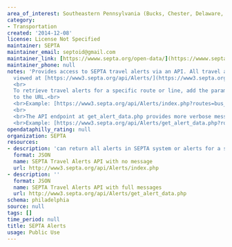 ```yaml
---
area_of_interest: Southeastern Pennsylvania (Bucks, Chester, Delaware, Montgomery, Philadelphia counties)
category:
- Transportation
created: '2014-12-08'
license: License Not Specified
maintainer: SEPTA
maintainer_email: septoid@gmail.com
maintainer_link: [https://wwww.septa.org/open-data/](https://wwww.septa.org/open-data/)
maintainer_phone: null
notes: 'Provides access to SEPTA travel alerts via an API. All travel alerts can be 
  viewed at [https://www3.septa.org/api/Alerts/](https://www3.septa.org/api/Alerts/).<br>
  <br>
  To retrieve travel alerts for a specific route or line, add the parameter: route/line name 
  to the URL.<br>
  <br>Example: [https://www3.septa.org/api/Alerts/index.php?routes=bus_route_33](https://www3.septa.org/api/Alerts/index.php?routes=bus_route_33)
  <br>
  <br>The API endpoint at get_alert_data.php provides more verbose messages for either the whole system or a single route
  <br>Example: [https://www3.septa.org/api/Alerts/get_alert_data.php?route_id=bus_route_33](https://www3.septa.org/api/Alerts/get_alert_data.php?route_id=bus_route_33)'
opendataphilly_rating: null
organization: SEPTA
resources:
- description: 'can return all alerts in SEPTA system or alerts for a specific route'
  format: JSON
  name: SEPTA Travel Alerts API with no message
  url: http://www3.septa.org/api/Alerts/index.php
- description: ''
  format: JSON
  name: SEPTA Travel Alerts API with full messages
  url: http://www3.septa.org/api/Alerts/get_alert_data.php
schema: philadelphia
source: null
tags: []
time_period: null
title: SEPTA Alerts
usage: Public Use
---
```

